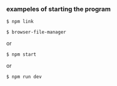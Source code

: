 ### exampeles of starting the program
```
$ npm link

$ browser-file-manager
```
or
```
$ npm start
```
or
```
$ npm run dev
```
